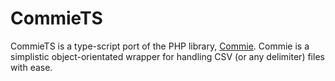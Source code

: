 
# CommieTS

CommieTS is a type-script port of the PHP library, [Commie](https://github.com/rovangju/commie). Commie is a simplistic object-orientated wrapper for handling CSV (or any delimiter) files with ease.
